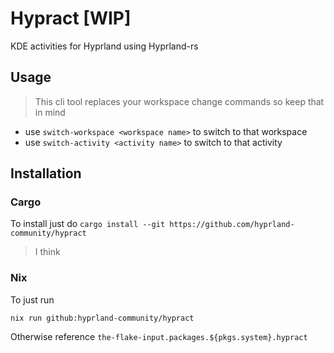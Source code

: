 # Hypract [WIP]
KDE activities for Hyprland using Hyprland-rs

## Usage
> This cli tool replaces your workspace change commands so keep that in mind

- use `switch-workspace <workspace name>` to switch to that workspace
- use `switch-activity <activity name>` to switch to that activity

## Installation

### Cargo
To install just do `cargo install --git https://github.com/hyprland-community/hypract`
> I think

### Nix
To just run
```
nix run github:hyprland-community/hypract
```
Otherwise reference `the-flake-input.packages.${pkgs.system}.hypract`